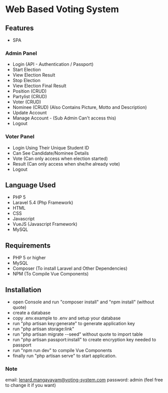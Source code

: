 # Web Based Voting System

## Features

- SPA

### Admin Panel

- Login (API - Authentication / Passport)
- Start Election 
- View Election Result
- Stop Election
- View Election Final Result
- Position (CRUD)
- Partylist (CRUD)
- Voter (CRUD)
- Nominee (CRUD) (Also Contains Picture, Motto and Description)
- Update Account
- Manage Account - (Sub Admin Can't access this)
- Logout

### Voter Panel

- Login Using Their Unique Student ID
- Can See Candidate/Nominee Details
- Vote (Can only access when election started)
- Result (Can only access when she/he already vote)
- Logout


## Language Used

- PHP 5
- Laravel 5.4 (Php Framework)
- HTML
- CSS
- Javascript
- VueJS (Javascript Framework)
- MySQL

## Requirements

- PHP 5 or higher
- MySQL
- Composer (To install Laravel and Other Dependencies)
- NPM (To Compile Vue Components)

## Installation

- open Console and run "composer install" and "npm install" (without quote)
- create a database
- copy .env.example to .env and setup your database
- run "php artisan key:generate" to generate application key
- run "php artisan storage:link"
- run "php artisan migrate --seed" without quote to import table 
- run "php artisan passport:install" to create encryption key needed to passport
- run "npm run dev" to compile Vue Components
- finally run "php artisan serve" to start application.

### Note

email: lenard.mangayayam@voting-system.com
password: admin (feel free to change it if you want)